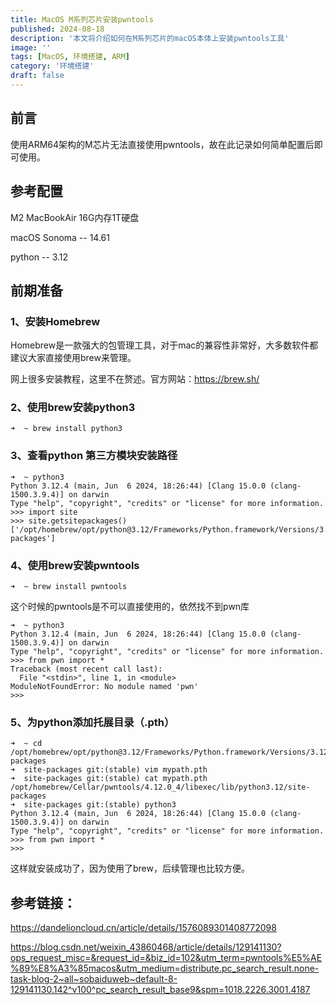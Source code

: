 ```yaml
---
title: MacOS M系列芯片安装pwntools
published: 2024-08-18
description: '本文将介绍如何在M系列芯片的macOS本体上安装pwntools工具'
image: ''
tags: [MacOS, 环境搭建, ARM]
category: '环境搭建'
draft: false 
---
```


## 前言

使用ARM64架构的M芯片无法直接使用pwntools，故在此记录如何简单配置后即可使用。

## 参考配置

M2 MacBookAir 16G内存1T硬盘

macOS Sonoma  -- 14.61

python -- 3.12

## 前期准备

### 1、安装Homebrew

Homebrew是一款强大的包管理工具，对于mac的兼容性非常好，大多数软件都建议大家直接使用brew来管理。

网上很多安装教程，这里不在赘述。官方网站：https://brew.sh/

### 2、使用brew安装python3

```shell
➜  ~ brew install python3
```

### 3、查看python 第三方模块安装路径

```shell
➜  ~ python3
Python 3.12.4 (main, Jun  6 2024, 18:26:44) [Clang 15.0.0 (clang-1500.3.9.4)] on darwin
Type "help", "copyright", "credits" or "license" for more information.
>>> import site
>>> site.getsitepackages()
['/opt/homebrew/opt/python@3.12/Frameworks/Python.framework/Versions/3.12/lib/python3.12/site-packages']
```

### 4、使用brew安装pwntools

```shell
➜  ~ brew install pwntools
```

这个时候的pwntools是不可以直接使用的，依然找不到pwn库

```shell
➜  ~ python3
Python 3.12.4 (main, Jun  6 2024, 18:26:44) [Clang 15.0.0 (clang-1500.3.9.4)] on darwin
Type "help", "copyright", "credits" or "license" for more information.
>>> from pwn import *
Traceback (most recent call last):
  File "<stdin>", line 1, in <module>
ModuleNotFoundError: No module named 'pwn'
>>>
```

### 5、为python添加托展目录（.pth）

```shell
➜  ~ cd /opt/homebrew/opt/python@3.12/Frameworks/Python.framework/Versions/3.12/lib/python3.12/site-packages
➜  site-packages git:(stable) vim mypath.pth
➜  site-packages git:(stable) cat mypath.pth
/opt/homebrew/Cellar/pwntools/4.12.0_4/libexec/lib/python3.12/site-packages
➜  site-packages git:(stable) python3
Python 3.12.4 (main, Jun  6 2024, 18:26:44) [Clang 15.0.0 (clang-1500.3.9.4)] on darwin
Type "help", "copyright", "credits" or "license" for more information.
>>> from pwn import *
>>>
```

这样就安装成功了，因为使用了brew，后续管理也比较方便。

## 参考链接：

https://dandelioncloud.cn/article/details/1576089301408772098

https://blog.csdn.net/weixin_43860468/article/details/129141130?ops_request_misc=&request_id=&biz_id=102&utm_term=pwntools%E5%AE%89%E8%A3%85macos&utm_medium=distribute.pc_search_result.none-task-blog-2~all~sobaiduweb~default-8-129141130.142^v100^pc_search_result_base9&spm=1018.2226.3001.4187
